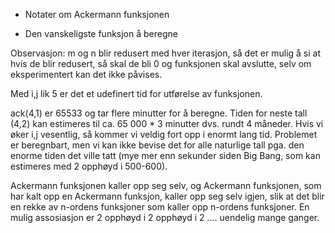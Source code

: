 * Notater om Ackermann funksjonen
- Den vanskeligste funksjon å beregne

Observasjon: m og n blir redusert med hver iterasjon, så det er mulig å si at hvis de blir redusert, så skal de bli 0 og funksjonen skal avslutte, selv om eksperimentert kan det ikke påvises.

Med i,j lik 5 er det et udefinert tid for utførelse av funksjonen.

ack(4,1) er 65533 og tar flere minutter for å beregne. Tiden for neste tall (4,2) kan estimeres til ca. 65 000 * 3 minutter dvs. rundt 4 måneder. Hvis vi øker i,j vesentlig, så kommer vi veldig fort opp i enormt lang tid. Problemet er beregnbart, men vi kan ikke bevise det for alle naturlige tall pga. den enorme tiden det ville tatt (mye mer enn sekunder siden Big Bang, som kan estimeres med 2 opphøyd i 500-600).

Ackermann funksjonen kaller opp seg selv, og Ackermann funksjonen, som har kalt opp en Ackermann funksjon, kaller opp seg selv igjen, slik at det blir en rekke av n-ordens funksjoner som kaller opp n-ordens funksjoner. En mulig assosiasjon er 2 opphøyd i 2 opphøyd i 2 .... uendelig mange ganger.
